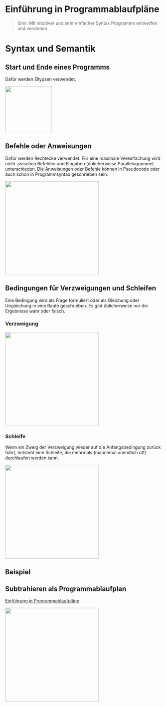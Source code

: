 Einführung in Programmablaufpläne
================

> Sinn: Mit intuitiver und sehr einfacher Syntax Programme entwerfen und verstehen

# Syntax und Semantik

## Start und Ende eines Programms

Dafür werden Ellypsen verwendet.

<img height="150px" src='https://g.gravizo.com/svg?
 digraph G {
   start -> a ->  stop;
   a[label="gib Hello World aus", shape=box];
 }
'/>

## Befehle oder Anweisungen

Dafür werden Rechtecke verwendet. Für eine maximale Vereinfachung wird nicht zwischen Befehlen und Eingaben (üblicherweise Parallelogramme) unterschieden. Die Anweisungen oder Befehle können in Pseudocode oder auch schon in Programmsyntax geschrieben sein.

<img height="300px" src='https://g.gravizo.com/svg?
 digraph G {
   start -> a -> b -> c ->  stop;
    a[label="Eingabe der Variable zahl", shape=box];
    b[label="ergebnis = rechne zahl mal zahl", shape=box];
    c[label="ausgeben(Die Quadratzahl ist: ergebnis)", shape=box];
 }
'/>

## Bedingungen für Verzweigungen und Schleifen

Eine Bedingung wird als Frage formuliert oder als Gleichung oder Ungleichung in eine Raute geschrieben. Es gibt üblicherweise nur die Ergebnisse wahr oder falsch.

### Verzweigung

<img height="300px" src='https://g.gravizo.com/svg?
 digraph G {
   start -> a -> b; 
    b -> c [label="wahr"];
    c ->  stop;
    b -> d [label="falsch"];
    d ->  stop;
    a[label="Eingabe der Variablen zahl1 und zahl2", shape=box];
    b[label="ist zahl 1 größer als zahl2?", shape=diamond];
    c[label="ausgeben(zahl1 ist größer)", shape=box];
    d[label="ausgeben(zahl1 ist kleiner oder gleich)", shape=box];
 }
'/>

### Schleife

Wenn ein Zweig der Verzweigung wieder auf die Anfangsbedingung zurück führt, entsteht eine Schleife, die mehrmals (manchmal unendlich oft) durchlaufen werden kann.

<img height="300px" src='https://g.gravizo.com/svg?
 digraph G {
   start -> a -> b; 
    b -> c [label="wahr"];
    c ->  stop;
    b -> d [label="falsch"];
    d -> e -> b;
    a[label="Eingabe der Variablen zahl1 und zahl2", shape=box];
    b[label="ist zahl 1 größer als zahl2?", shape=diamond];
    c[label="ausgeben(zahl1 ist größer)", shape=box];
    d[label="ausgeben(zahl1 ist kleiner oder gleich)", shape=box];
    e[label="zahl1 = zahl1 + 1", shape=box];
 }
'/>

## Beispiel

## Subtrahieren als Programmablaufplan

[Einführung in Programmablaufpläne](3_programmablaufplan.md)

<img height="300px" src='https://g.gravizo.com/svg?
 digraph G {
   start -> a -> b -> c;
   c->d[label="true"];
   c->e[label="false"];
   d->d2->c;
   e -> stop;
   a[label="eingabe von var1", shape=box];
   b[label="eingabe von var2", shape=box];
   c[label="var2 > 0 ???", shape=diamond];
   d[label="vorgaenger von var1 bilden", shape=box];
   d2[label="vorgaenger von var2 bilden", shape=box];
   e[label="ausgabe von var1", shape=box];
 }
'/>

